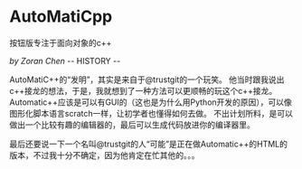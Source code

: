 # AutoMatiCpp
按钮版专注于面向对象的c++

*by Zoran Chen*
 -- HISTORY --
 
 AutoMatiC++的“发明”，其实是来自于@trustgit的一个玩笑。
 他当时跟我说出c++接龙的想法，于是，我就想到了一种方法可以更顺畅的玩这个c++接龙。
 Automatic++应该是可以有GUI的（这也是为什么用Python开发的原因），可以像图形化脚本语言scratch一样，让初学者也懂得如何去做。
 不出计划所料，是可以做出一个比较有趣的编辑器的，最后可以生成代码放进你的编译器里。
 
 最后还要说一下一个名叫@trustgit的人“可能”是正在做Automatic++的HTML的版本，不过我十分不确定，因为他肯定在忙其他的。。。
